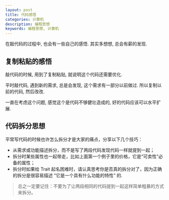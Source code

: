 ```yaml
---
layout: post
title: 代码感悟
categories: 计算机
description: 编程思想
keywords: 编程思想, 计算机
---
```


在敲代码的过程中, 也会有一些自己的感悟. 其实多想想, 总会有薪的发现.

## 复制粘贴的感悟

敲代码的时候, 用到了复制粘贴, 就说明这个代码还需要优化.

平时敲代码, 遇到新的需求, 总是会发现, 这个需求有一部分以前做过. 所以复制以前的代码, 然后改改.

一直在考虑这个问题, 感觉这个是代码不够健壮造成的, 好的代码应该可以水平扩展.

## 代码拆分思想

平常写代码的时候也许怎么拆分才是大家的痛点，分享以下几个技巧：

* 从需求或功能描述拆分，而不是写了两段代码发现代码一样就提到一起；
* 拆分时某些属性也一起带走，比如上面第一个例子里的价格，它是“可卖性”必备的属性；
* 拆分时如果给 Trait 起名困难时，请认真思考你是否真的拆分对了，因为正确的拆分是很容易描述 “它是一个具有什么功能的特性” 的.

> 总之一定要记住：不要为了让两段相同的代码提到一起这样简单粗暴的方式来拆分。
